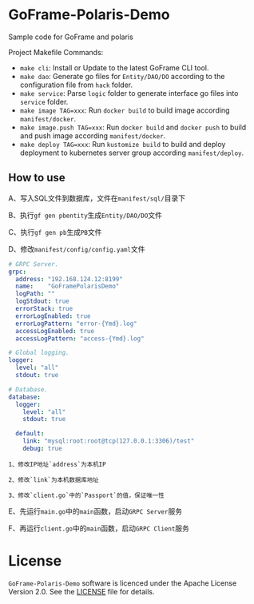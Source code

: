 # GoFrame-Polaris-Demo
Sample code for GoFrame and polaris


Project Makefile Commands: 
- `make cli`: Install or Update to the latest GoFrame CLI tool.
- `make dao`: Generate go files for `Entity/DAO/DO` according to the configuration file from `hack` folder.
- `make service`: Parse `logic` folder to generate interface go files into `service` folder.
- `make image TAG=xxx`: Run `docker build` to build image according `manifest/docker`.
- `make image.push TAG=xxx`: Run `docker build` and `docker push` to build and push image according `manifest/docker`.
- `make deploy TAG=xxx`: Run `kustomize build` to build and deploy deployment to kubernetes server group according `manifest/deploy`.

## How to use

A、写入SQL文件到数据库，文件在`manifest/sql/`目录下

B、执行`gf gen pbentity`生成`Entity/DAO/DO`文件

C、执行`gf gen pb`生成`PB`文件

D、修改`manifest/config/config.yaml`文件
```yaml
# GRPC Server.
grpc:
  address: "192.168.124.12:8199"
  name:    "GoFramePolarisDemo"
  logPath: ""
  logStdout: true
  errorStack: true
  errorLogEnabled: true
  errorLogPattern: "error-{Ymd}.log"
  accessLogEnabled: true
  accessLogPattern: "access-{Ymd}.log"

# Global logging.
logger:
  level: "all"
  stdout: true

# Database.
database:
  logger:
    level: "all"
    stdout: true

  default:
    link: "mysql:root:root@tcp(127.0.0.1:3306)/test"
    debug: true
```

    1、修改IP地址`address`为本机IP

    2、修改`link`为本机数据库地址

    3、修改`client.go`中的`Passport`的值，保证唯一性

E、先运行`main.go`中的`main`函数，启动`GRPC Server`服务

F、再运行`client.go`中的`main`函数，启动`GRPC Client`服务



# License

`GoFrame-Polaris-Demo` software is licenced under the Apache License Version 2.0. See the [LICENSE](LICENSE) file for details. 
